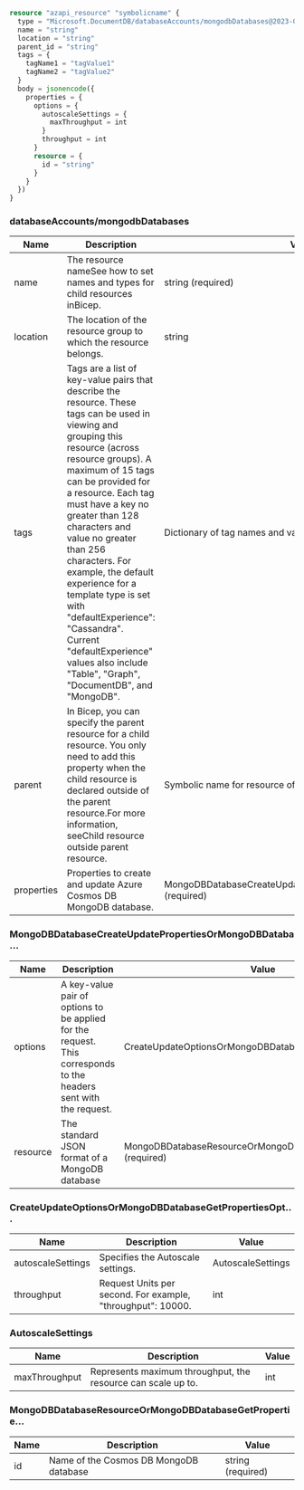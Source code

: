 ```terraform
resource "azapi_resource" "symbolicname" {
  type = "Microsoft.DocumentDB/databaseAccounts/mongodbDatabases@2023-04-15"
  name = "string"
  location = "string"
  parent_id = "string"
  tags = {
    tagName1 = "tagValue1"
    tagName2 = "tagValue2"
  }
  body = jsonencode({
    properties = {
      options = {
        autoscaleSettings = {
          maxThroughput = int
        }
        throughput = int
      }
      resource = {
        id = "string"
      }
    }
  })
}

```

### databaseAccounts/mongodbDatabases

| Name | Description | Value |
|-|-|-|
| name | The resource nameSee how to set names and types for child resources inBicep. | string (required) |
| location | The location of the resource group to which the resource belongs. | string |
| tags | Tags are a list of key-value pairs that describe the resource. These tags can be used in viewing and grouping this resource (across resource groups). A maximum of 15 tags can be provided for a resource. Each tag must have a key no greater than 128 characters and value no greater than 256 characters. For example, the default experience for a template type is set with "defaultExperience": "Cassandra". Current "defaultExperience" values also include "Table", "Graph", "DocumentDB", and "MongoDB". | Dictionary of tag names and values. SeeTags in templates |
| parent | In Bicep, you can specify the parent resource for a child resource. You only need to add this property when the child resource is declared outside of the parent resource.For more information, seeChild resource outside parent resource. | Symbolic name for resource of type:databaseAccounts |
| properties | Properties to create and update Azure Cosmos DB MongoDB database. | MongoDBDatabaseCreateUpdatePropertiesOrMongoDBDataba...(required) |


### MongoDBDatabaseCreateUpdatePropertiesOrMongoDBDataba...

| Name | Description | Value |
|-|-|-|
| options | A key-value pair of options to be applied for the request. This corresponds to the headers sent with the request. | CreateUpdateOptionsOrMongoDBDatabaseGetPropertiesOpt... |
| resource | The standard JSON format of a MongoDB database | MongoDBDatabaseResourceOrMongoDBDatabaseGetPropertie...(required) |


### CreateUpdateOptionsOrMongoDBDatabaseGetPropertiesOpt...

| Name | Description | Value |
|-|-|-|
| autoscaleSettings | Specifies the Autoscale settings. | AutoscaleSettings |
| throughput | Request Units per second. For example, "throughput": 10000. | int |


### AutoscaleSettings

| Name | Description | Value |
|-|-|-|
| maxThroughput | Represents maximum throughput, the resource can scale up to. | int |


### MongoDBDatabaseResourceOrMongoDBDatabaseGetPropertie...

| Name | Description | Value |
|-|-|-|
| id | Name of the Cosmos DB MongoDB database | string (required) |


